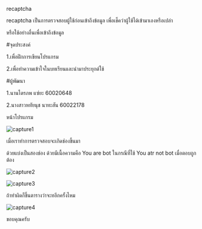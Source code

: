 recaptcha

recaptcha เป็นการตรวจสอบผู้ใช้ก่อนเข้าถึงข้อมูล เพื่อเช็คว่าผู้ใช้ได้เข้ามาเองหรือเปล่า 

หรือใช้อย่างอื่นเพื่อเข้าถึงข้อมูล

#จุดประสงค์

1.เพื่อฝึกการเขียนโปรแกรม

2.เพื่อทำความเข้าใจในบทเรียนและนำมาประยุกต์ใช้

#ผู้พัฒนา

1.นานไตรภพ แซ่ยะ 60020648

2.นางสาวหทัยนุช นาทะสัน 60022178	

หน้าโปรแกรม

![capture1](https://user-images.githubusercontent.com/45479898/49563270-bf2f1080-f951-11e8-896b-93c20a62decc.PNG)

เมื่อเราทำการตรวจสอบจะเกิดช่องขึ้นมา

ด้วยแบ่งเป็นสองช่อง ด้วยมีเนื้อความคือ You are bot ในกรณีที่ใช้ You atr not bot เมื่อตอบถูกต้อง

![capture2](https://user-images.githubusercontent.com/45479898/49563816-edadeb00-f953-11e8-92f2-35312905f2da.PNG)

![capture3](https://user-images.githubusercontent.com/45479898/49563816-edadeb00-f953-11e8-92f2-35312905f2da.PNG)

ถ้าทำผิดก็ขึ้นตารางว่าจะทอีกครั้งไหม

![capture4](https://user-images.githubusercontent.com/45479898/49564083-f2bf6a00-f954-11e8-8ca3-a8213d892f6b.PNG)

ขอบคุณครับ
